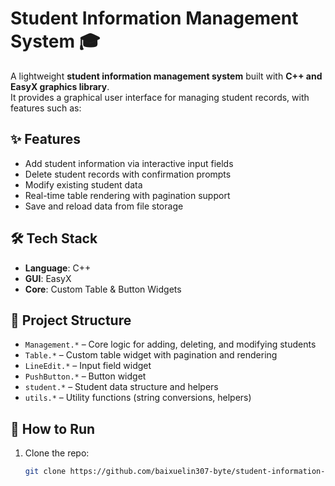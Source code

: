 # Student Information Management System 🎓

A lightweight **student information management system** built with **C++ and EasyX graphics library**.  
It provides a graphical user interface for managing student records, with features such as:

## ✨ Features
- Add student information via interactive input fields
- Delete student records with confirmation prompts
- Modify existing student data
- Real-time table rendering with pagination support
- Save and reload data from file storage

## 🛠️ Tech Stack
- **Language**: C++  
- **GUI**: EasyX  
- **Core**: Custom Table & Button Widgets  

## 📂 Project Structure
- `Management.*` – Core logic for adding, deleting, and modifying students  
- `Table.*` – Custom table widget with pagination and rendering  
- `LineEdit.*` – Input field widget  
- `PushButton.*` – Button widget  
- `student.*` – Student data structure and helpers  
- `utils.*` – Utility functions (string conversions, helpers)

## 🚀 How to Run
1. Clone the repo:
   ```bash
   git clone https://github.com/baixuelin307-byte/student-information-management-system.git
